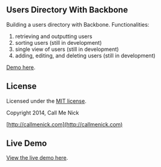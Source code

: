 ## Users Directory With Backbone

Building a users directory with Backbone. Functionalities:

1. retrieving and outputting users
2. sorting users (still in development)
3. single view of users (still in development)
4. adding, editing, and deleting users (still in development)

[Demo here](http://callmenick.com/_development/backbonejs/users-directory/).

## License

Licensed under the [MIT license](http://www.opensource.org/licenses/mit-license.php).

Copyright 2014, Call Me Nick

[http://callmenick.com](http://callmenick.com)

## Live Demo

[View the live demo here](http://callmenick.com/_development/backbonejs/users-directory/).